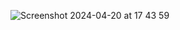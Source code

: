![Screenshot 2024-04-20 at 17 43 59](https://github.com/infiniteoverflow/Settings-Clone/assets/40236624/453672f4-1d19-460b-a291-1fa8c0b98b23)
